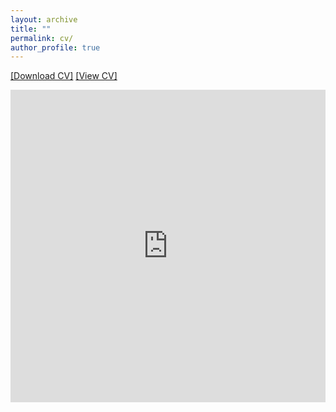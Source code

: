 ```yaml
---
layout: archive
title: ""
permalink: cv/
author_profile: true
---
```

<a href="https://priyanka-mondal.github.io/priyanka_mondal.pdf" download="Priyanka_Mondal_CV.pdf" target="_blank">[Download CV]</a>
<a href="https://priyanka-mondal.github.io/CV/priyanka_mondal.pdf" target="_blank">[View CV]</a>


<iframe
    src="https://drive.google.com/viewerng/viewer?embedded=true&url=https://priyanka-mondal.github.io/priyanka_mondal.pdf#toolbar=0&scrollbar=0"
    frameBorder="0"
    scrolling="auto"
    height="500px"
    width="100%"
></iframe>
